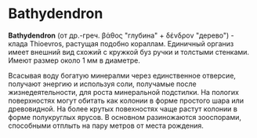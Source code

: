 # Bathydendron

**Bathydendron** (от др.-греч. βάθος "глубина" + δένδρον "дерево") - клада Thioevros, растущая подобно кораллам. Единичный организ имеет внешний вид схожий с кружкой буз ручки и толстыми стенками. Имеют размер около 1 мм в диаметре.

Всасывая воду богатую минералми через единственное отверсие, получают энергию и используя соли, получамые после жизнедеятельности, для роста минеральной подстилки. На пологих поверхностях могут обитать как колонии в форме простого шара или древовидной. На более крутых повехностях чаще растут колонии в форме полукруглых ярусов. В основном разиножаются зооспорами, способными отплыть на пару метров от места рождения.